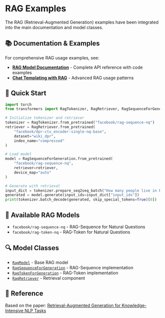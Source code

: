 # RAG Examples

The RAG (Retrieval-Augmented Generation) examples have been integrated into the main documentation and model classes.

## 📚 Documentation & Examples

For comprehensive RAG usage examples, see:

- **[RAG Model Documentation](https://huggingface.co/docs/transformers/model_doc/rag)** - Complete API reference with code examples
- **[Chat Templating with RAG](https://huggingface.co/docs/transformers/chat_templating#advanced-retrieval-augmented-generation)** - Advanced RAG usage patterns

## 🚀 Quick Start

```python
import torch
from transformers import RagTokenizer, RagRetriever, RagSequenceForGeneration

# Initialize tokenizer and retriever
tokenizer = RagTokenizer.from_pretrained("facebook/rag-sequence-nq")
retriever = RagRetriever.from_pretrained(
    "facebook/dpr-ctx_encoder-single-nq-base", 
    dataset="wiki_dpr", 
    index_name="compressed"
)

# Load model
model = RagSequenceForGeneration.from_pretrained(
    "facebook/rag-sequence-nq",
    retriever=retriever,
    device_map="auto"
)

# Generate with retrieval
input_dict = tokenizer.prepare_seq2seq_batch("How many people live in Paris?", return_tensors="pt")
generated = model.generate(input_ids=input_dict["input_ids"])
print(tokenizer.batch_decode(generated, skip_special_tokens=True)[0])
```

## 📖 Available RAG Models

- `facebook/rag-sequence-nq` - RAG-Sequence for Natural Questions
- `facebook/rag-token-nq` - RAG-Token for Natural Questions  

## 🔍 Model Classes

- [`RagModel`](../../src/transformers/models/rag/modeling_rag.py) - Base RAG model
- [`RagSequenceForGeneration`](../../src/transformers/models/rag/modeling_rag.py) - RAG-Sequence implementation
- [`RagTokenForGeneration`](../../src/transformers/models/rag/modeling_rag.py) - RAG-Token implementation
- [`RagRetriever`](../../src/transformers/models/rag/retrieval_rag.py) - Retrieval component

## 📄 Reference

Based on the paper: [Retrieval-Augmented Generation for Knowledge-Intensive NLP Tasks](https://arxiv.org/pdf/2005.11401)